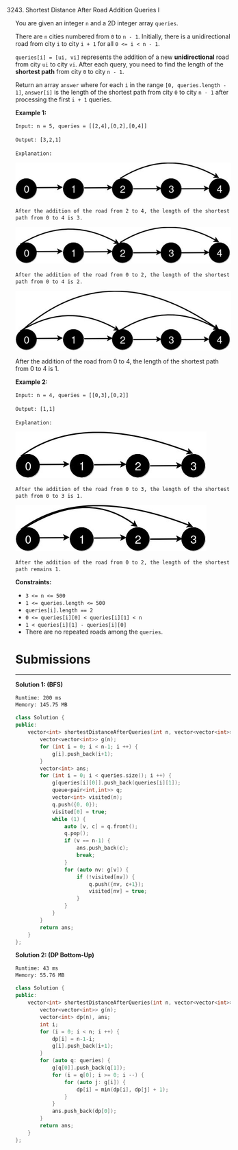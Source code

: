 3243. Shortest Distance After Road Addition Queries I

You are given an integer `n` and a 2D integer array `queries`.

There are `n` cities numbered from `0` to `n - 1`. Initially, there is a unidirectional road from city `i` to city `i + 1` for all `0 <= i < n - 1`.

`queries[i] = [ui, vi]` represents the addition of a new **unidirectional** road from city `ui` to city `vi`. After each query, you need to find the length of the **shortest path** from city `0` to city `n - 1`.

Return an array `answer` where for each `i` in the range `[0, queries.length - 1]`, `answer[i]` is the length of the shortest path from city `0` to city `n - 1` after processing the first `i + 1` queries.

 

**Example 1:**
```
Input: n = 5, queries = [[2,4],[0,2],[0,4]]

Output: [3,2,1]

Explanation:
```
![3243_image8.jpg](img/3243_image8.jpg)
```
After the addition of the road from 2 to 4, the length of the shortest path from 0 to 4 is 3.
```
![3243_image9.jpg](img/3243_image9.jpg)
```
After the addition of the road from 0 to 2, the length of the shortest path from 0 to 4 is 2.
```
![3243_image10.jpg](img/3243_image10.jpg)

After the addition of the road from 0 to 4, the length of the shortest path from 0 to 4 is 1.

**Example 2:**
```
Input: n = 4, queries = [[0,3],[0,2]]

Output: [1,1]

Explanation:
```
![3243_image11.jpg](img/3243_image11.jpg)
```
After the addition of the road from 0 to 3, the length of the shortest path from 0 to 3 is 1.
```
![3243_image12.jpg](img/3243_image12.jpg)
```
After the addition of the road from 0 to 2, the length of the shortest path remains 1.
```
 

**Constraints:**

* `3 <= n <= 500`
* `1 <= queries.length <= 500`
* `queries[i].length == 2`
* `0 <= queries[i][0] < queries[i][1] < n`
* `1 < queries[i][1] - queries[i][0]`
* There are no repeated roads among the `queries`.

# Submissions
---
**Solution 1: (BFS)**
```
Runtime: 200 ms
Memory: 145.75 MB
```
```c++
class Solution {
public:
    vector<int> shortestDistanceAfterQueries(int n, vector<vector<int>>& queries) {
        vector<vector<int>> g(n);
        for (int i = 0; i < n-1; i ++) {
            g[i].push_back(i+1);
        }
        vector<int> ans;
        for (int i = 0; i < queries.size(); i ++) {
            g[queries[i][0]].push_back(queries[i][1]);
            queue<pair<int,int>> q;
            vector<int> visited(n);
            q.push({0, 0});
            visited[0] = true;
            while (1) {
                auto [v, c] = q.front();
                q.pop();
                if (v == n-1) {
                    ans.push_back(c);
                    break;
                }
                for (auto nv: g[v]) {
                    if (!visited[nv]) {
                        q.push({nv, c+1});
                        visited[nv] = true;
                    }
                }
            }
        }
        return ans;
    }
};
```

**Solution 2: (DP Bottom-Up)**
```
Runtime: 43 ms
Memory: 55.76 MB
```
```c++
class Solution {
public:
    vector<int> shortestDistanceAfterQueries(int n, vector<vector<int>>& queries) {
        vector<vector<int>> g(n);
        vector<int> dp(n), ans;
        int i;
        for (i = 0; i < n; i ++) {
            dp[i] = n-1-i;
            g[i].push_back(i+1);
        }
        for (auto q: queries) {
            g[q[0]].push_back(q[1]);
            for (i = q[0]; i >= 0; i --) {
                for (auto j: g[i]) {
                    dp[i] = min(dp[i], dp[j] + 1);
                }
            }
            ans.push_back(dp[0]);
        }
        return ans;
    }
};
```
